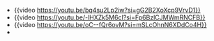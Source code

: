 - {{video https://youtu.be/bq4su2Lp2iw?si=gG2B2XoXcp9VrvD1}}
- {{video https://youtu.be/-lHXZk5M6cI?si=Fp6BzlCJMWmRNCFB}}
- {{video https://youtu.be/oC--fQr6ovM?si=mSLcOhnN6XDdCo4H}}
-